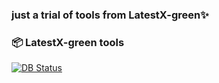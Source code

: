 ### just a trial of tools from LatestX-green✨

### 📦 **LatestX-green tools**  
[![DB Status](https://github-readme-stats.vercel.app/api/pin/?username=Alfareza-dev&repo=LatestX&show_owner=true&theme=radical)](https://github.com/Alfareza-dev/LatestX)